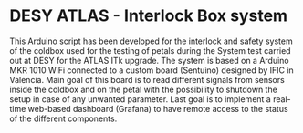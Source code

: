 # DESY ATLAS - Interlock Box system
This Arduino script has been developed for the interlock and safety system of the coldbox used for the testing of petals during the System test carried out at DESY for the ATLAS ITk upgrade.
The system is based on a Arduino MKR 1010 WiFi connected to a custom board (Sentuino) designed by IFIC in Valencia.
Main goal of this board is to read different signals from sensors inside the coldbox and on the petal with the possibility to shutdown the setup in case of any unwanted parameter.
Last goal is to implement a real-time web-based dashboard (Grafana) to have remote access to the status of the different components.
